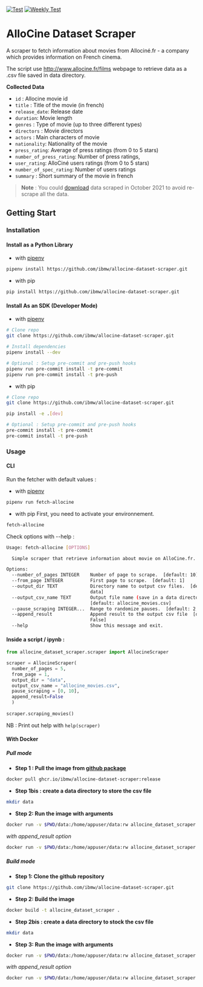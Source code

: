 [![Test](https://github.com/ibmw/allocine-dataset-scraper/actions/workflows/test.yml/badge.svg?branch=master)](https://github.com/ibmw/allocine-dataset-scraper/actions/workflows/test.yml) [![Weekly Test](https://github.com/ibmw/allocine-dataset-scraper/actions/workflows/auto-test.yml/badge.svg)](https://github.com/ibmw/allocine-dataset-scraper/actions/workflows/auto-test.yml)
# AlloCine Dataset Scraper

A scraper to fetch information about movies from Allociné.fr - a company which provides information on French cinema.

The script use http://www.allocine.fr/films webpage to retrieve data as a .csv file saved in data directory.

**Collected Data**

- `id` : Allocine movie id
- `title` : Title of the movie (in french)
- `release_date`: Release date
- `duration`: Movie length
- `genres` : Type of movie (up to three different types)
- `directors` : Movie directors
- `actors` : Main characters of movie
- `nationality`: Nationality of the movie
- `press_rating`: Average of press ratings (from 0 to 5 stars)
- `number_of_press_rating`: Number of press ratings,
- `user_rating`:  AlloCiné users ratings (from 0 to 5 stars)
- `number_of_spec_rating`: Number of users ratings
- `summary` : Short summary of the movie in french

> **Note** : You could [download](https://www.olivier-maillot.fr/wp-content/uploads/2021/10/allocine_movies.csv) data scraped in October 2021 to avoid re-scrape all the data.

## Getting Start
### Installation
#### Install as a Python Library

- with [pipenv](https://pypi.org/project/pipenv/)

```sh
pipenv install https://github.com/ibmw/allocine-dataset-scraper.git
```

- with pip

```sh
pip install https://github.com/ibmw/allocine-dataset-scraper.git
```

#### Install As an SDK (Developer Mode)

- with [pipenv](https://pypi.org/project/pipenv/)

```sh
# Clone repo 
git clone https://github.com/ibmw/allocine-dataset-scraper.git

# Install dependencies
pipenv install --dev

# Optional : Setup pre-commit and pre-push hooks
pipenv run pre-commit install -t pre-commit
pipenv run pre-commit install -t pre-push
```

- with pip

```sh
# Clone repo 
git clone https://github.com/ibmw/allocine-dataset-scraper.git

pip install -e .[dev]

# Optional : Setup pre-commit and pre-push hooks
pre-commit install -t pre-commit
pre-commit install -t pre-push
```

### Usage

#### CLI 

Run the fetcher with default values : 

- with [pipenv](https://pypi.org/project/pipenv/)
```sh
pipenv run fetch-allocine
```

- with pip
First, you need to activate your environnement.
```sh
fetch-allocine
```

Check options with --help : 

```sh
Usage: fetch-allocine [OPTIONS]

  Simple scraper that retrieve information about movie on AlloCine.fr.

Options:
  --number_of_pages INTEGER    Number of page to scrape.  [default: 10]
  --from_page INTEGER          First page to scrape.  [default: 1]
  --output_dir TEXT            Directory name to output csv files.  [default:
                               data]
  --output_csv_name TEXT       Output file name (save in a data directory).
                               [default: allocine_movies.csv]
  --pause_scraping INTEGER...  Range to randomize pauses.  [default: 2, 10]
  --append_result              Append result to the output csv file  [default:
                               False]
  --help                       Show this message and exit.
```

#### Inside a script / ipynb :

```python
from allocine_dataset_scraper.scraper import AllocineScraper

scraper = AllocineScraper(
  number_of_pages = 5,
  from_page = 1,
  output_dir = "data",
  output_csv_name = "allocine_movies.csv",
  pause_scraping = [0, 10],
  append_result=False
  )
  
scraper.scraping_movies()
```

NB : Print out help with `help(scraper)`


#### With Docker
##### Pull mode 

- **Step 1 : Pull the image from [github package](https://github.com/ibmw/allocine-dataset-scraper/pkgs/container/allocine-dataset-scraper)**
```sh
docker pull ghcr.io/ibmw/allocine-dataset-scraper:release
```

- **Step 1bis : create a data directory to store the csv file**

```sh
mkdir data
```

- **Step 2: Run the image with arguments**

```sh
docker run -v $PWD/data:/home/appuser/data:rw allocine_dataset_scraper --number_of_pages 10 --from_page 1 --output_csv_name allocine_movies_dkr.csv --pause_scraping 2 10 
```

*with append_result option*

```sh
docker run -v $PWD/data:/home/appuser/data:rw allocine_dataset_scraper --number_of_pages 10 --from_page 1 --output_csv_name allocine_movies_dkr.csv --pause_scraping 2 10 --append_result
```

##### Build mode 

- **Step 1: Clone the github repository** 

```sh
git clone https://github.com/ibmw/allocine-dataset-scraper.git
```

- **Step 2: Build the image** 

```sh
docker build -t allocine_dataset_scraper .
```

- **Step 2bis : create a data directory to stock the csv file**

```sh
mkdir data
```

- **Step 3: Run the image with arguments**

```sh
docker run -v $PWD/data:/home/appuser/data:rw allocine_dataset_scraper --number_of_pages 10 --from_page 1 --output_csv_name allocine_movies_dkr.csv --pause_scraping 2 10 
```

*with append_result option*

```sh
docker run -v $PWD/data:/home/appuser/data:rw allocine_dataset_scraper --number_of_pages 10 --from_page 1 --output_csv_name allocine_movies_dkr.csv --pause_scraping 2 10 --append_result
```